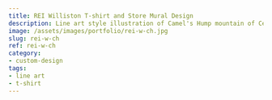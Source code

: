 ```yaml
---
title: REI Williston T-shirt and Store Mural Design
description: Line art style illustration of Camel's Hump mountain of Central Vermont. Design was incorporated in store mural and also printed on t-shirts and sold in store.
image: /assets/images/portfolio/rei-w-ch.jpg
slug: rei-w-ch
ref: rei-w-ch
category:
- custom-design
tags:
- line art
- t-shirt
---
```


